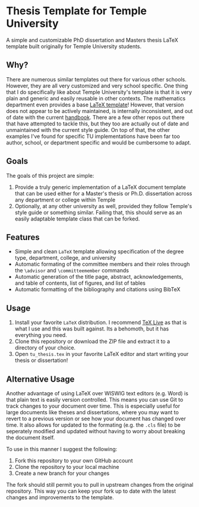 # Thesis Template for Temple University

A simple and customizable PhD dissertation and Masters thesis LaTeX template built originally for Temple University students.

## Why?

There are numerous similar templates out there for various other schools. However, they are all very customized and very school specific. One thing that I do specifically like about Temple University's template is that it is very plain and generic and easily reusable in other contexts. The mathematics department even provides a base [LaTeX template](https://cst.temple.edu/department-mathematics/graduate/current-students/tu-thesis)! However, that version does not appear to be actively maintained, is internally inconsistent, and out of date with the current [handbook](https://grad.temple.edu/resources/dissertation-thesis-handbook). There are a few other repos out there that have attempted to tackle this, but they too are actually out of date and unmaintained with the current style guide.
On top of that, the other examples I've found for specific TU implementations have been far too author, school, or department specific and would be cumbersome to adapt.

## Goals

The goals of this project are simple:

1. Provide a truly generic implementation of a LaTeX document template that can be used either for a Master's thesis or Ph.D. dissertation across any department or college within Temple
2. Optionally, at any other university as well, provided they follow Temple's style guide or something similar. Failing that, this should serve as an easily adaptable template class that can be forked.

## Features

- Simple and clean `LaTeX` template allowing specification of the degree type, department, college, and university
- Automatic formating of the committee members and their roles through the `\advisor` and `\committeemember` commands
- Automatic generation of the title page, abstract, acknowledgements, and table of contents, list of figures, and list of tables
- Automatic formatting of the bibliography and citations using BibTeX

## Usage

1. Install your favorite `LaTeX` distribution. I recommend [TeX Live](https://www.tug.org/texlive/) as that is what I use and this was built against. Its a behomoth, but it has everything you need.
2. Clone this repository or download the ZIP file and extract it to a directory of your choice.
3. Open `tu_thesis.tex` in your favorite LaTeX editor and start writing your thesis or dissertation!

## Alternative Usage

Another advantage of using LaTeX over WISWIG text editors (e.g. Word) is that plain text is easily version controlled. This means you can use Git to track changes to your document over time. This is especially useful for large documents like theses and dissertations, where you may want to revert to a previous version or see how your document has changed over time. It also allows for updated to the formating (e.g. the `.cls` file) to be seperately modified and updated without having to worry about breaking the document itself.

To use in this manner I suggest the following:

1. Fork this repository to your own GitHub account
2. Clone the repository to your local machine
3. Create a new branch for your changes

The fork should still permit you to pull in upstream changes from the original repository. This way you can keep your fork up to date with the latest changes and improvements to the template.